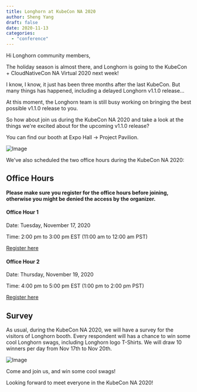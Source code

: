 ```yaml
---
title: Longhorn at KubeCon NA 2020
author: Sheng Yang
draft: false
date: 2020-11-13
categories:
  - "conference"
---
```


Hi Longhorn community members,

The holiday season is almost there, and Longhorn is going to the KubeCon + CloudNativeCon NA Virtual 2020 next week!

I know, I know, it just has been three months after the last KubeCon. But many things has happened, including a delayed Longhorn v1.1.0 release...
<!-- truncate -->

At this moment, the Longhorn team is still busy working on bringing the best possible v1.1.0 release to you.

So how about join us during the KubeCon NA 2020 and take a look at the things we're excited about for the upcoming v1.1.0 release?

You can find our booth at Expo Hall -> Project Pavilion.

![Image](/img/blogs/kubecon-na-2020/booth.png)

We've also scheduled the two office hours during the KubeCon NA 2020:

## Office Hours

**Please make sure you register for the office hours before joining, otherwise you might be denied the access by the organizer.**

#### Office Hour 1

Date: Tuesday, November 17, 2020

Time: 2:00 pm to 3:00 pm EST (11:00 am to 12:00 am PST)

[Register here](https://zoom.us/webinar/register/WN_vsZasbQ-Sfe5_Q4K4lsSCw)

#### Office Hour 2

Date: Thursday, November 19, 2020

Time: 4:00 pm to 5:00 pm EST (1:00 pm to 2:00 pm PST)

[Register here](https://zoom.us/webinar/register/WN_7w8m27RbQYCuyZ6_GTIZvg)

## Survey

As usual, during the KubeCon NA 2020, we will have a survey for the visitors of Longhorn booth. Every respondent will has a chance to win some cool Longhorn swags, including Longhorn logo T-Shirts. We will draw 10 winners per day from Nov 17th to Nov 20th.

![Image](/img/blogs/kubecon-eu-2020/tshirt.png)

Come and join us, and win some cool swags!

Looking forward to meet everyone in the KubeCon NA 2020!
